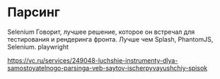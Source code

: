 

# Парсинг 

Selenium
Говорит, лучшее решение, которое он встречал для тестирования и рендеринга фронта. Лучше чем Splash, PhantomJS, Selenium.
playwright


https://vc.ru/services/249048-luchshie-instrumenty-dlya-samostoyatelnogo-parsinga-veb-saytov-ischerpyvayushchiy-spisok

